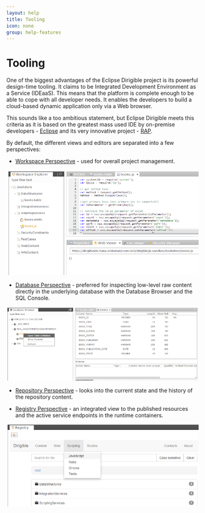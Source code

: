 ```yaml
---
layout: help
title: Tooling
icon: none
group: help-features
---
```


Tooling
===

One of the biggest advantages of the Eclipse Dirigible project is its powerful design-time tooling. It claims to be Integrated Development Environment as a Service (IDEaaS). This means that the platform is complete enough to be able to cope with all developer needs. It enables the developers to build a cloud-based dynamic application only via a Web browser.

This sounds like a too ambitious statement, but Eclipse Dirigible meets this criteria as it is based on the greatest mass used IDE by on-premise developers - [Eclipse](http://www.eclipse.org) and its very innovative project - [RAP](http://eclipse.org/rap/).

By default, the different views and editors are separated into a few perspectives:

* [Workspace Perspective](workspace_perspective.html) - used for overall project management.

![Entity Service Test](../samples/bookstore/22_books_entity_service_test.png)

* [Database Perspective](database_perspective.html) - preferred for inspecting low-level raw content directly in the underlying database with the Database Browser and the SQL Console.

![DB Table Definition](../samples/bookstore/15_books_db_table_def.png)

* [Repository Perspective](repository_perspective.html) - looks into the current state and the history of the repository content.

* [Registry Perspective](registry.html) - an integrated view to the published resources and the active service endpoints in the runtime containers.

![Entity Service Registry](../samples/bookstore/24_books_entity_service_registry_1.png)
